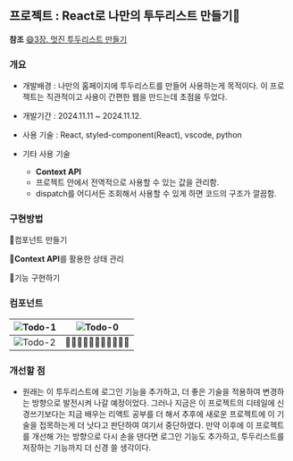 ## 프로젝트 : React로 나만의 투두리스트 만들기📑

**참조**
[😄3장. 멋진 투두리스트 만들기](https://react.vlpt.us/mashup-todolist/01-create-components.html)

### 개요

* 개발배경 : 나만의 홈페이지에 투두리스트를 만들어 사용하는게 목적이다. 이 프로젝트는 직관적이고 사용이 간편한 웹을 만드는데 초점을 두었다.

* 개발기간 : 2024.11.11 ~ 2024.11.12.

* 사용 기술 : React, styled-component(React), vscode, python
* 기타 사용 기술
  * **Context API**
  * 프로젝트 안에서 전역적으로 사용할 수 있는 값을 관리함.
  * dispatch를 어디서든 조회해서 사용할 수 있게 하면 코드의 구조가 깔끔함.

### 구현방법
📝컴포넌트 만들기

📝**Context API**를 활용한 상태 관리

📝기능 구현하기

### 컴포넌트

![Todo-1](https://github.com/user-attachments/assets/3e6dfc2e-8057-4fff-a893-dd316410706e) | ![Todo-0](https://github.com/user-attachments/assets/27724523-b0e2-4954-928a-2d68d7c4f419)
--------------------------------------|--------------------------------
![Todo-2](https://github.com/user-attachments/assets/dc1edc70-e556-46b2-ace7-927932ad2b5d) | 🌱🌱🌱🌱🌱🌱🌱🌱🌱🌱🌱




### 개선할 점
* 원래는 이 투두리스트에 로그인 기능을 추가하고, 더 좋은 기술을 적용하여 변경하는 방향으로 발전시켜 나갈 예정이었다. 그러나 지금은 이 프로젝트의 디테일에 신경쓰기보다는 지금 배우는 리액트 공부를 더 해서 추후에 새로운 프로젝트에 이 기술을 접목하는게 더 낫다고 판단하여 여기서 중단하였다. 만약 이후에 이 프로젝트를 개선해 가는 방향으로 다시 손을 댄다면 로그인 기능도 추가하고, 투두리스트를 저장하는 기능까지 더 신경 쓸 생각이다.
